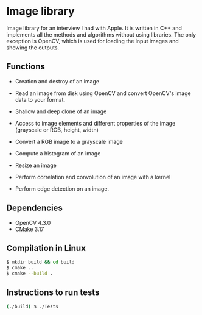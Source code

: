 # Image library
Image library for an interview I had with Apple. It is written in C++ and implements all the methods and algorithms without using libraries. The only exception is OpenCV, which is used for loading the input images and showing the outputs. 

## Functions
- Creation and destroy of an image
- Read an image from disk using OpenCV and convert OpenCV's image data to your format.
- Shallow and deep clone of an image
- Access to image elements and different properties of the image (grayscale or RGB, height, width)

- Convert a RGB image to a grayscale image
- Compute a histogram of an image
- Resize an image
- Perform correlation and convolution of an image with a kernel
- Perform edge detection on an image.

## Dependencies
- OpenCV 4.3.0
- CMake 3.17

## Compilation in Linux
```bash
$ mkdir build && cd build
$ cmake ..
$ cmake --build .
```

## Instructions to run tests
```bash
(./build) $ ./Tests
```
